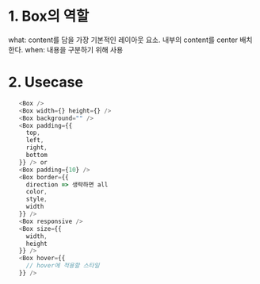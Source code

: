# 1. Box의 역할

what: content를 담을 가장 기본적인 레이아웃 요소. 내부의 content를 center 배치한다.
when: 내용을 구분하기 위해 사용

# 2. Usecase

```ts
   <Box />
   <Box width={} height={} />
   <Box background="" />
   <Box padding={{
     top,
     left,
     right,
     bottom
   }} /> or
   <Box padding={10} />
   <Box border={{
     direction => 생략하면 all
     color,
     style,
     width
   }} />
   <Box responsive />
   <Box size={{
     width,
     height
   }} />
   <Box hover={{
     // hover에 적용할 스타일
   }} />
```
